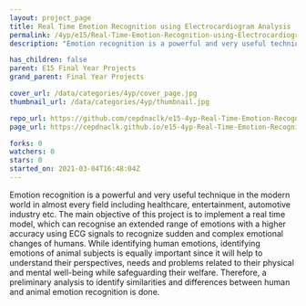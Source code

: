```yaml
---
layout: project_page
title: Real Time Emotion Recognition using Electrocardiogram Analysis
permalink: /4yp/e15/Real-Time-Emotion-Recognition-using-Electrocardiogram-Analysis
description: "Emotion recognition is a powerful and very useful technique in the modern world in almost every field including healthcare, entertainment, automotive industry etc. The main objective of this project is to implement a real time model, which can recognise an extended range of emotions with a higher accuracy using ECG signals to recognize sudden and complex emotional changes of humans. While identifying human emotions, identifying emotions of animal subjects is equally important since it will help to understand their perspectives, needs and problems related to their physical and mental well-being while safeguarding their welfare. Therefore, a preliminary analysis to identify similarities and differences between human and animal emotion recognition is done."

has_children: false
parent: E15 Final Year Projects
grand_parent: Final Year Projects

cover_url: /data/categories/4yp/cover_page.jpg
thumbnail_url: /data/categories/4yp/thumbnail.jpg

repo_url: https://github.com/cepdnaclk/e15-4yp-Real-Time-Emotion-Recognition-using-Electrocardiogram-Analysis
page_url: https://cepdnaclk.github.io/e15-4yp-Real-Time-Emotion-Recognition-using-Electrocardiogram-Analysis

forks: 0
watchers: 0
stars: 0
started_on: 2021-03-04T16:48:04Z
---
```

Emotion recognition is a powerful and very useful technique in the modern world in almost every field including healthcare, entertainment, automotive industry etc. The main objective of this project is to implement a real time model, which can recognise an extended range of emotions with a higher accuracy using ECG signals to recognize sudden and complex emotional changes of humans. While identifying human emotions, identifying emotions of animal subjects is equally important since it will help to understand their perspectives, needs and problems related to their physical and mental well-being while safeguarding their welfare. Therefore, a preliminary analysis to identify similarities and differences between human and animal emotion recognition is done.

